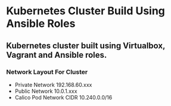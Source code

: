 # Kubernetes Cluster Build Using Ansible Roles

## Kubernetes cluster built using Virtualbox, Vagrant and Ansible roles.

### Network Layout For Cluster
  - Private Network 192.168.60.xxx
  - Public Network 10.0.1.xxx
  - Calico Pod Network CIDR 10.240.0.0/16

